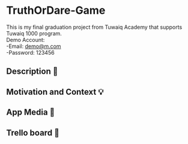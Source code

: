 # TruthOrDare-Game
This is my final graduation project from Tuwaiq Academy that supports Tuwaiq 1000 program.<br/>
Demo Account: <br/>
-Email: demo@m.com <br/>
-Password: 123456 <br/>


Description :scroll:
--


Motivation and Context :bulb:
--


App Media :iphone:
--


Trello board :pencil:
--

